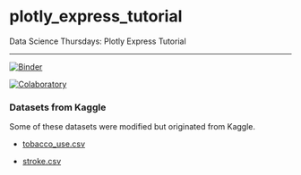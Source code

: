# plotly_express_tutorial
Data Science Thursdays: Plotly Express Tutorial

---

[![Binder](https://mybinder.org/badge_logo.svg)](https://mybinder.org/v2/gh/adamnietopfizer/plotly_express_tutorial/master?filepath=plotly_tutorial.ipynb)

[![Colaboratory](https://colab.research.google.com/assets/colab-badge.svg)](https://colab.research.google.com/github/adamnietopfizer/plotly_express_tutorial/blob/master/plotly_tutorial.ipynb)

### Datasets from Kaggle

Some of these datasets were modified but originated from Kaggle. 

* [tobacco_use.csv](https://www.kaggle.com/cdc/tobacco-use)

* [stroke.csv](https://www.kaggle.com/asaumya/healthcare-dataset-stroke-data#train_2v.csv)


